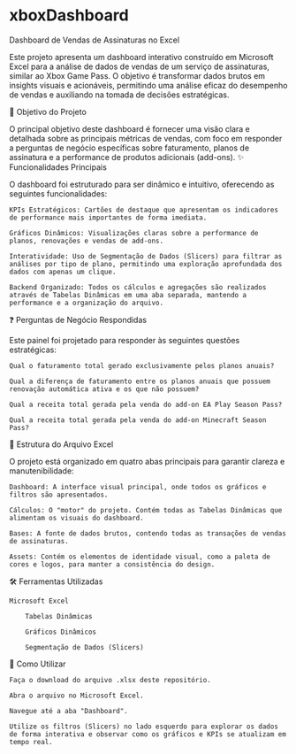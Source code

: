 # xboxDashboard
Dashboard de Vendas de Assinaturas no Excel

Este projeto apresenta um dashboard interativo construído em Microsoft Excel para a análise de dados de vendas de um serviço de assinaturas, similar ao Xbox Game Pass. O objetivo é transformar dados brutos em insights visuais e acionáveis, permitindo uma análise eficaz do desempenho de vendas e auxiliando na tomada de decisões estratégicas.


🎯 Objetivo do Projeto

O principal objetivo deste dashboard é fornecer uma visão clara e detalhada sobre as principais métricas de vendas, com foco em responder a perguntas de negócio específicas sobre faturamento, planos de assinatura e a performance de produtos adicionais (add-ons).
✨ Funcionalidades Principais

O dashboard foi estruturado para ser dinâmico e intuitivo, oferecendo as seguintes funcionalidades:

    KPIs Estratégicos: Cartões de destaque que apresentam os indicadores de performance mais importantes de forma imediata.

    Gráficos Dinâmicos: Visualizações claras sobre a performance de planos, renovações e vendas de add-ons.

    Interatividade: Uso de Segmentação de Dados (Slicers) para filtrar as análises por tipo de plano, permitindo uma exploração aprofundada dos dados com apenas um clique.

    Backend Organizado: Todos os cálculos e agregações são realizados através de Tabelas Dinâmicas em uma aba separada, mantendo a performance e a organização do arquivo.

❓ Perguntas de Negócio Respondidas

Este painel foi projetado para responder às seguintes questões estratégicas:

    Qual o faturamento total gerado exclusivamente pelos planos anuais?

    Qual a diferença de faturamento entre os planos anuais que possuem renovação automática ativa e os que não possuem?

    Qual a receita total gerada pela venda do add-on EA Play Season Pass?

    Qual a receita total gerada pela venda do add-on Minecraft Season Pass?

📁 Estrutura do Arquivo Excel

O projeto está organizado em quatro abas principais para garantir clareza e manutenibilidade:

    Dashboard: A interface visual principal, onde todos os gráficos e filtros são apresentados.

    Cálculos: O "motor" do projeto. Contém todas as Tabelas Dinâmicas que alimentam os visuais do dashboard.

    Bases: A fonte de dados brutos, contendo todas as transações de vendas de assinaturas.

    Assets: Contém os elementos de identidade visual, como a paleta de cores e logos, para manter a consistência do design.

🛠️ Ferramentas Utilizadas

    Microsoft Excel

        Tabelas Dinâmicas

        Gráficos Dinâmicos

        Segmentação de Dados (Slicers)

🚀 Como Utilizar

    Faça o download do arquivo .xlsx deste repositório.

    Abra o arquivo no Microsoft Excel.

    Navegue até a aba "Dashboard".

    Utilize os filtros (Slicers) no lado esquerdo para explorar os dados de forma interativa e observar como os gráficos e KPIs se atualizam em tempo real.
